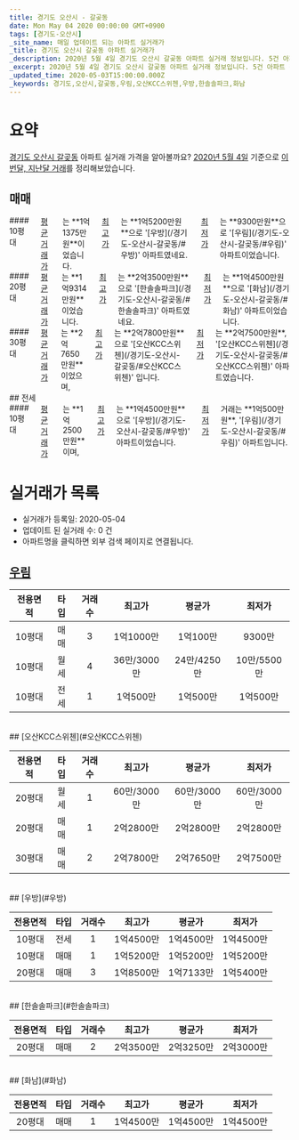 ```yaml
---
title: 경기도 오산시 - 갈곶동
date: Mon May 04 2020 00:00:00 GMT+0900
tags: [경기도-오산시]
_site_name: 매일 업데이트 되는 아파트 실거래가
_title: 경기도 오산시 갈곶동 아파트 실거래가
_description: 2020년 5월 4일 경기도 오산시 갈곶동 아파트 실거래 정보입니다. 5건 아파트 정보가 있습니다.
_excerpt: 2020년 5월 4일 경기도 오산시 갈곶동 아파트 실거래 정보입니다. 5건 아파트 정보가 있습니다.
_updated_time: 2020-05-03T15:00:00.000Z
_keywords: 경기도,오산시,갈곶동,우림,오산KCC스위첸,우방,한솔솔파크,화남
---
```





# 요약
<ins>경기도 오산시 갈곶동</ins> 아파트 실거래 가격을 알아볼까요? <ins>2020년 5월 4일</ins> 기준으로 <ins>이번달, 지난달 거래</ins>를 정리해보았습니다.

## 매매
<div class="container">
<div class="six columns" markdown="1">
#### 10평대
<ins>평균 거래가</ins>는 **1억1375만원**이었습니다. <ins>최고가</ins>는 **1억5200만원**으로 '[우방](/경기도-오산시-갈곶동/#우방)' 아파트였네요. <ins>최저가</ins>는 **9300만원**으로 '[우림](/경기도-오산시-갈곶동/#우림)' 아파트이었습니다.
</div>
<div class="six columns" markdown="1">
#### 20평대
<ins>평균 거래가</ins>는 **1억9314만원**이었습니다. <ins>최고가</ins>는 **2억3500만원**으로 '[한솔솔파크](/경기도-오산시-갈곶동/#한솔솔파크)' 아파트였네요. <ins>최저가</ins>는 **1억4500만원**으로 '[화남](/경기도-오산시-갈곶동/#화남)' 아파트이었습니다.
</div>
</div>
<div class="container">
<div class="twelve columns" markdown="1">
#### 30평대
<ins>평균 거래가</ins>는 **2억7650만원**이었으며, <ins>최고가</ins>는 **2억7800만원**으로 '[오산KCC스위첸](/경기도-오산시-갈곶동/#오산KCC스위첸)' 입니다. <ins>최저가</ins>는 **2억7500만원**, '[오산KCC스위첸](/경기도-오산시-갈곶동/#오산KCC스위첸)' 아파트였습니다.
</div>
</div>
## 전세
<div class="container">
<div class="twelve columns" markdown="1">
#### 10평대
<ins>평균 거래가</ins>는 **1억2500만원**이며, <ins>최고가</ins>는 **1억4500만원**으로 '[우방](/경기도-오산시-갈곶동/#우방)' 아파트이었습니다. <ins>최저가</ins> 거래는 **1억500만원**, '[우림](/경기도-오산시-갈곶동/#우림)' 아파트입니다.
</div>
</div>



# 실거래가 목록
- 실거래가 등록일: 2020-05-04
- 업데이트 된 실거래 수: 0 건
- 아파트명을 클릭하면 외부 검색 페이지로 연결됩니다.

## [우림](#우림)

|전용면적|타입|거래수|최고가|평균가|최저가|
|:---:|:---:|:---:|:---:|:---:|:---:|
|10평대|<span class="deal-type-1">매매</span>|3|1억1000만|1억100만|9300만|
|10평대|<span class="deal-type-3">월세</span>|4|36만/3000만|24만/4250만|10만/5500만|
|10평대|<span class="deal-type-2">전세</span>|1|1억500만|1억500만|1억500만|

<br/>
## [오산KCC스위첸](#오산KCC스위첸)

|전용면적|타입|거래수|최고가|평균가|최저가|
|:---:|:---:|:---:|:---:|:---:|:---:|
|20평대|<span class="deal-type-3">월세</span>|1|60만/3000만|60만/3000만|60만/3000만|
|20평대|<span class="deal-type-1">매매</span>|1|2억2800만|2억2800만|2억2800만|
|30평대|<span class="deal-type-1">매매</span>|2|2억7800만|2억7650만|2억7500만|

<br/>
## [우방](#우방)

|전용면적|타입|거래수|최고가|평균가|최저가|
|:---:|:---:|:---:|:---:|:---:|:---:|
|10평대|<span class="deal-type-2">전세</span>|1|1억4500만|1억4500만|1억4500만|
|10평대|<span class="deal-type-1">매매</span>|1|1억5200만|1억5200만|1억5200만|
|20평대|<span class="deal-type-1">매매</span>|3|1억8500만|1억7133만|1억5400만|

<br/>
## [한솔솔파크](#한솔솔파크)

|전용면적|타입|거래수|최고가|평균가|최저가|
|:---:|:---:|:---:|:---:|:---:|:---:|
|20평대|<span class="deal-type-1">매매</span>|2|2억3500만|2억3250만|2억3000만|

<br/>
## [화남](#화남)

|전용면적|타입|거래수|최고가|평균가|최저가|
|:---:|:---:|:---:|:---:|:---:|:---:|
|20평대|<span class="deal-type-1">매매</span>|1|1억4500만|1억4500만|1억4500만|

<br/>



